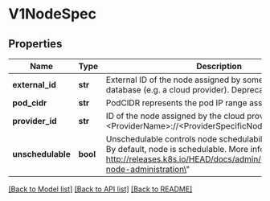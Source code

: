 # V1NodeSpec

## Properties
Name | Type | Description | Notes
------------ | ------------- | ------------- | -------------
**external_id** | **str** | External ID of the node assigned by some machine database (e.g. a cloud provider). Deprecated. | [optional] 
**pod_cidr** | **str** | PodCIDR represents the pod IP range assigned to the node. | [optional] 
**provider_id** | **str** | ID of the node assigned by the cloud provider in the format: &lt;ProviderName&gt;://&lt;ProviderSpecificNodeID&gt; | [optional] 
**unschedulable** | **bool** | Unschedulable controls node schedulability of new pods. By default, node is schedulable. More info: http://releases.k8s.io/HEAD/docs/admin/node.md#manual-node-administration\&quot; | [optional] 

[[Back to Model list]](../README.md#documentation-for-models) [[Back to API list]](../README.md#documentation-for-api-endpoints) [[Back to README]](../README.md)


